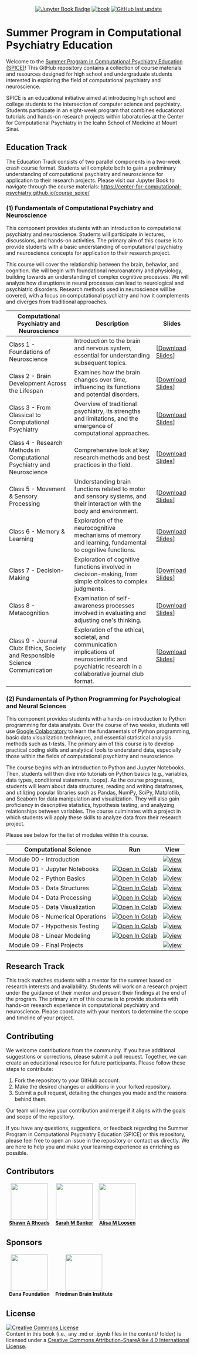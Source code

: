 <div align="center">

<a target="_blank" rel="noopener noreferrer" href="https://center-for-computational-psychiatry.github.io/course_spice">![Jupyter Book Badge](https://jupyterbook.org/badge.svg)</a> <a target="_blank" rel="noopener noreferrer" href="https://github.com/center-for-computational-psychiatry/course_spice/actions/workflows/deploy-book.yml">![book](https://github.com/center-for-computational-psychiatry/course_spice/actions/workflows/deploy-book.yml/badge.svg)</a> <a target="_blank" rel="noopener noreferrer" href="https://github.com/center-for-computational-psychiatry/course_spice">![GitHub last update](https://img.shields.io/github/last-commit/center-for-computational-psychiatry/course_spice?color=blue&label=last%20update)</a>

</div>

# Summer Program in Computational Psychiatry Education

Welcome to the [Summer Program in Computational Psychiatry Education (SPICE)](https://www.neurocpu.org/spice)! This GitHub repository contains a collection of course materials and resources designed for high school and undergraduate students interested in exploring the field of computational psychiatry and neuroscience.

SPICE is an educational initiative aimed at introducing high school and college students to the intersection of computer science and psychiatry. Students participate in an eight-week program that combines educational tutorials and hands-on research projects within laboratories at the Center for Computational Psychiatry in the Icahn School of Medicine at Mount Sinai.


## Education Track

The Education Track consists of two parallel components in a two-week crash course format. Students will complete both to gain a preliminary understanding of computational psychiatry and neuroscience for application to their research projects. Please visit our Jupyter Book to navigate through the course materials: https://center-for-computational-psychiatry.github.io/course_spice/

### (1) Fundamentals of Computational Psychiatry and Neuroscience

This component provides students with an introduction to computational psychiatry and neuroscience. Students will participate in lectures, discussions, and hands-on activities. The primary aim of this course is to provide students with a basic understanding of computational psychiatry and neuroscience concepts for application to their research project.

This course will cover the relationship between the brain, behavior, and cognition. We will begin with foundational neuroanatomy and physiology, building towards an understanding of complex cognitive processes. We will analyze how disruptions in neural processes can lead to neurological and psychiatric disorders. Research methods used in neuroscience will be covered, with a focus on computational psychiatry and how it complements and diverges from traditional approaches.

| Computational Psychiatry and Neuroscience | Description | Slides |
|-------------------------------------------|-------------|--------|
| Class 1 - Foundations of Neuroscience | Introduction to the brain and nervous system, essential for understanding subsequent topics. | [<a target="_blank" rel="noopener noreferrer" href="https://github.com/Center-for-Computational-Psychiatry/course_spice/blob/main/modules/resources/slides/SPICE2024_NeuroPsych_Class1.pdf">Download Slides</a>]|
| Class 2 - Brain Development Across the Lifespan | Examines how the brain changes over time, influencing its functions and potential disorders. | [<a target="_blank" rel="noopener noreferrer" href="https://github.com/Center-for-Computational-Psychiatry/course_spice/blob/main/modules/resources/slides/SPICE2024_NeuroPsych_Class2.pdf">Download Slides</a>]|
| Class 3 - From Classical to Computational Psychiatry | Overview of traditional psychiatry, its strengths and limitations, and the emergence of computational approaches. | [<a target="_blank" rel="noopener noreferrer" href="https://github.com/Center-for-Computational-Psychiatry/course_spice/blob/main/modules/resources/slides/SPICE2024_NeuroPsych_Class3.pdf">Download Slides</a>]|
| Class 4 - Research Methods in Computational Psychiatry and Neuroscience | Comprehensive look at key research methods and best practices in the field. | [<a target="_blank" rel="noopener noreferrer" href="https://github.com/Center-for-Computational-Psychiatry/course_spice/blob/main/modules/resources/slides/SPICE2024_NeuroPsych_Class4.pdf">Download Slides</a>]|
| Class 5 - Movement & Sensory Processing | Understanding brain functions related to motor and sensory systems, and their interaction with the body and environment. | [<a target="_blank" rel="noopener noreferrer" href="https://github.com/Center-for-Computational-Psychiatry/course_spice/blob/main/modules/resources/slides/SPICE2024_NeuroPsych_Class5.pdf">Download Slides</a>]|
| Class 6 - Memory & Learning | Exploration of the neurocognitive mechanisms of memory and learning, fundamental to cognitive functions. | [<a target="_blank" rel="noopener noreferrer" href="https://github.com/Center-for-Computational-Psychiatry/course_spice/blob/main/modules/resources/slides/SPICE2024_NeuroPsych_Class6.pdf">Download Slides</a>]|
| Class 7 - Decision-Making | Exploration of cognitive functions involved in decision-making, from simple choices to complex judgments. | [<a target="_blank" rel="noopener noreferrer" href="https://github.com/Center-for-Computational-Psychiatry/course_spice/blob/main/modules/resources/slides/SPICE2024_NeuroPsych_Class7.pdf">Download Slides</a>]|
| Class 8 - Metacognition | Examination of self-awareness processes involved in evaluating and adjusting one's thinking. | [<a target="_blank" rel="noopener noreferrer" href="https://github.com/Center-for-Computational-Psychiatry/course_spice/blob/main/modules/resources/slides/SPICE2024_NeuroPsych_Class8.pdf">Download Slides</a>]|
| Class 9 - Journal Club: Ethics, Society and Responsible Science Communication | Exploration of the ethical, societal, and communication implications of neuroscientific and psychiatric research in a collaborative journal club format. | [<a target="_blank" rel="noopener noreferrer" href="https://github.com/Center-for-Computational-Psychiatry/course_spice/blob/main/modules/resources/slides/SPICE2024_NeuroPsych_Class9.pdf">Download Slides</a>]|

### (2) Fundamentals of Python Programming for Psychological and Neural Sciences

This component provides students with a hands-on introduction to Python programming for data analysis. Over the course of two weeks, students will use [Google Colaboratory](https://colab.research.google.com/) to learn the fundamentals of Python programming, basic data visualization techniques, and essential statistical analysis methods such as t-tests. The primary aim of this course is to develop practical coding skills and analytical tools to understand data, especially those within the fields of computational psychiatry and neuroscience.

The course begins with an introduction to Python and Jupyter Notebooks. Then, students will then dive into tutorials on Python basics (e.g., variables, data types, conditional statements, loops). As the course progresses, students will learn about data structures, reading and writing dataframes, and utilizing popular libraries such as Pandas, NumPy, SciPy, Matplotlib, and Seaborn for data manipulation and visualization. They will also gain proficiency in descriptive statistics, hypothesis testing, and analyzing relationships between variables. The course culminates with a project in which students will apply these skills to analyze data from their research project.

Please see below for the list of modules within this course.

| Computational Science |  Run  |  View  |
| --------------- | :---: | :----: |
| Module 00 - Introduction |  | [![view](https://jupyterbook.org/badge.svg)](https://center-for-computational-psychiatry.github.io/course_spice/index.html) |
| Module 01 - Jupyter Notebooks | [![Open In Colab](https://colab.research.google.com/assets/colab-badge.svg)](https://colab.research.google.com/github/center-for-computational-psychiatry/course_spice/blob/master/modules/module-01_jupyter-notebooks.ipynb) | [![view](https://jupyterbook.org/badge.svg)](https://center-for-computational-psychiatry.github.io/course_spice/module-01_jupyter-notebooks.html) |
| Module 02 - Python Basics | [![Open In Colab](https://colab.research.google.com/assets/colab-badge.svg)](https://colab.research.google.com/github/center-for-computational-psychiatry/course_spice/blob/master/modules/module-02_python-basics.ipynb) | [![view](https://jupyterbook.org/badge.svg)](https://center-for-computational-psychiatry.github.io/course_spice/module-02_python-basics.html) |
| Module 03 - Data Structures | [![Open In Colab](https://colab.research.google.com/assets/colab-badge.svg)](https://colab.research.google.com/github/center-for-computational-psychiatry/course_spice/blob/master/modules/module-03_data-structures.ipynb) | [![view](https://jupyterbook.org/badge.svg)](https://center-for-computational-psychiatry.github.io/course_spice/module-03_data-structures.html) |
| Module 04 - Data Processing | [![Open In Colab](https://colab.research.google.com/assets/colab-badge.svg)](https://colab.research.google.com/github/center-for-computational-psychiatry/course_spice/blob/master/modules/module-04_data-processing.ipynb) | [![view](https://jupyterbook.org/badge.svg)](https://center-for-computational-psychiatry.github.io/course_spice/module-04_data-processing.html) |
| Module 05 - Data Visualization | [![Open In Colab](https://colab.research.google.com/assets/colab-badge.svg)](https://colab.research.google.com/github/center-for-computational-psychiatry/course_spice/blob/master/modules/module-05_data-visualization.ipynb) | [![view](https://jupyterbook.org/badge.svg)](https://center-for-computational-psychiatry.github.io/course_spice/module-05_data-visualization.html) |
| Module 06 - Numerical Operations | [![Open In Colab](https://colab.research.google.com/assets/colab-badge.svg)](https://colab.research.google.com/github/center-for-computational-psychiatry/course_spice/blob/master/modules/module-06_numerical-operations.ipynb) | [![view](https://jupyterbook.org/badge.svg)](https://center-for-computational-psychiatry.github.io/course_spice/module-06_numerical-operations.html) |
| Module 07 - Hypothesis Testing | [![Open In Colab](https://colab.research.google.com/assets/colab-badge.svg)](https://colab.research.google.com/github/center-for-computational-psychiatry/course_spice/blob/master/modules/module-07_t-tests.ipynb) | [![view](https://jupyterbook.org/badge.svg)](https://center-for-computational-psychiatry.github.io/course_spice/module-07_t-tests.html) |
| Module 08 - Linear Modeling | [![Open In Colab](https://colab.research.google.com/assets/colab-badge.svg)](https://colab.research.google.com/github/center-for-computational-psychiatry/course_spice/blob/master/modules/module-08_linear-models.ipynb) | [![view](https://jupyterbook.org/badge.svg)](https://center-for-computational-psychiatry.github.io/course_spice/module-08_linear-models.html) |
| Module 09 - Final Projects |  | [![view](https://jupyterbook.org/badge.svg)](https://center-for-computational-psychiatry.github.io/course_spice/projects-showcase.html) |

## Research Track

This track matches students with a mentor for the summer based on research interests and availability. Students will work on a research project under the guidance of their mentor and present their findings at the end of the program. The primary aim of this course is to provide students with hands-on research experience in computational psychiatry and neuroscience. Please coordinate with your mentors to determine the scope and timeline of your project.

## Contributing

We welcome contributions from the community. If you have additional suggestions or corrections, please submit a pull request. Together, we can create an educational resource for future participants. Please follow these steps to contribute:

1. Fork the repository to your GitHub account.
2. Make the desired changes or additions in your forked repository.
3. Submit a pull request, detailing the changes you made and the reasons behind them.

Our team will review your contribution and merge if it aligns with the goals and scope of the repository.

If you have any questions, suggestions, or feedback regarding the Summer Program in Computational Psychiatry Education (SPICE) or this repository, please feel free to open an issue in the repository or contact us directly. We are here to help you and make your learning experience as enriching as possible.

## Contributors

<table role="table" style="margin: 0px auto;">
    <thead role="rowgroup">
        <tr role="row">
            <td align="center" role="columnheader"><a target="_blank" rel="noopener noreferrer" href="https://shawnrhoads.github.io/"><img src="https://avatars3.githubusercontent.com/u/24925845" width="100px;" alt=""/></a><br /><sub><a target="_blank" rel="noopener noreferrer" href="https://github.com/center-for-computational-psychiatry/course_spice/commits?author=shawnrhoads"><b>Shawn A Rhoads</b></a><br/></sub></td>
            <td align="center" role="columnheader"><a target="_blank" rel="noopener noreferrer" href="https://icahn.mssm.edu/profiles/sarah-banker"><img src="https://avatars3.githubusercontent.com/u/68438823" width="100px;" alt=""/></a><br /><sub><a target="_blank" rel="noopener noreferrer" href="https://github.com/center-for-computational-psychiatry/course_spice/commits?author=smbneuro5"><b>Sarah M Banker</b></a><br/></sub></td>
            <td align="center" role="columnheader"><a target="_blank" rel="noopener noreferrer" href="https://www.linkedin.com/in/alisa-loosen-phd-4b7a4711b"><img src="https://avatars3.githubusercontent.com/u/47027940" width="100px;" alt=""/></a><br /><sub><a target="_blank" rel="noopener noreferrer" href="https://github.com/center-for-computational-psychiatry/course_spice/commits?author=amloosen"><b>Alisa M Loosen</b></a><br/></sub></td>
        </tr>
        </thead>
</table>

## Sponsors

<table role="table" style="margin: 0px auto;">
    <thead role="rowgroup">
        <tr role="row">
            <td align="center" role="columnheader"><a target="_blank" rel="noopener noreferrer" href="https://dana.org/"><img src="https://pbs.twimg.com/profile_images/1704505994649260032/R_03iEqO_400x400.jpg" width="100px;" alt=""/></a><br /><sub><b>Dana Foundation</b><br/></sub></td>
            <td align="center" role="columnheader"><a target="_blank" rel="noopener noreferrer" href="https://icahn.mssm.edu/research/friedman"><img src="https://pbs.twimg.com/profile_images/1811745277390340096/rxigW0p1_400x400.jpg" width="100px;" alt=""/></a><br /><sub><b>Friedman Brain Institute</b><br/></sub></td>
        </tr>
        </thead>
</table>

## License
<a rel="license" target="_blank" rel="noopener noreferrer" href="http://creativecommons.org/licenses/by-sa/4.0/"><img alt="Creative Commons License" style="border-width:0" src="https://i.creativecommons.org/l/by-sa/4.0/88x31.png" /></a><br />
Content in this book (i.e., any .md or .ipynb files in the content/ folder) is licensed under a <a rel="license" target="_blank" rel="noopener noreferrer" href="http://creativecommons.org/licenses/by-sa/4.0/">Creative Commons Attribution-ShareAlike 4.0 International License</a>.
